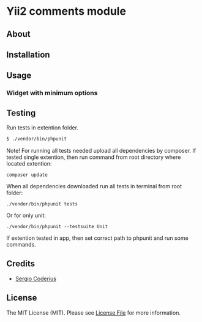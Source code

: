 # Yii2 comments module


## About


## Installation



## Usage

### Widget with minimum options



## Testing

Run tests in extention folder.

```bash
$ ./vendor/bin/phpunit
```

Note! 
For running all tests needed upload all dependencies by composer. If tested single extention, then run command from root directory where located extention:
```
composer update
```

When all dependencies downloaded run all tests in terminal from root folder:
```
./vendor/bin/phpunit tests
```
Or for only unit:
```
./vendor/bin/phpunit --testsuite Unit
```

If extention tested in app, then set correct path to phpunit and run some commands.

## Credits

- [Sergio Coderius](https://github.com/coderius)

## License

The MIT License (MIT). Please see [License File](LICENSE.md) for more information.

